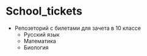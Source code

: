 # School_tickets

- Репозеторий с билетами для зачета в 10 классе
  - Русский язык
  - Математика
  - Биология
